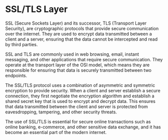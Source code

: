 # SSL/TLS Layer

SSL (Secure Sockets Layer) and its successor, TLS (Transport Layer Security), are cryptographic protocols that provide secure communication over the internet. They are used to encrypt data transmitted between a client and a server, ensuring that the data cannot be intercepted and read by third parties.

SSL and TLS are commonly used in web browsing, email, instant messaging, and other applications that require secure communication. They operate at the transport layer of the OSI model, which means they are responsible for ensuring that data is securely transmitted between two endpoints.

The SSL/TLS protocol uses a combination of asymmetric and symmetric encryption to provide security. When a client and server establish a secure connection, they first negotiate the encryption algorithm and establish a shared secret key that is used to encrypt and decrypt data. This ensures that data transmitted between the client and server is protected from eavesdropping, tampering, and other security threats.

The use of SSL/TLS is essential for secure online transactions such as online banking, e-commerce, and other sensitive data exchange, and it has become an essential part of the modern internet.